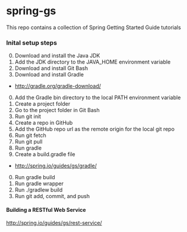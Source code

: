 # spring-gs

This repo contains a collection of Spring Getting Started Guide tutorials

### Inital setup steps

0. Download and install the Java JDK
0. Add the JDK directory to the JAVA_HOME environment variable
0. Download and install Git Bash
0. Download and install Gradle
  * http://gradle.org/gradle-download/
0. Add the Gradle bin directory to the local PATH environment variable
0. Create a project folder
0. Go to the project folder in Git Bash
0. Run git init
0. Create a repo in GitHub
0. Add the GitHub repo url as the remote origin for the local git repo
0. Run git fetch
0. Run git pull
0. Run gradle
0. Create a build.gradle file
  * http://spring.io/guides/gs/gradle/
0. Run gradle build
0. Run gradle wrapper
1. Run ./gradlew build
0. Run git add, commit, and push


#### Building a RESTful Web Service
http://spring.io/guides/gs/rest-service/


